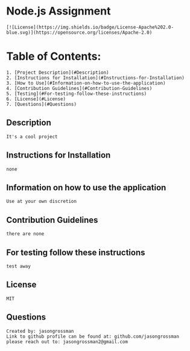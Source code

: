 # Node.js Assignment
    [![License](https://img.shields.io/badge/License-Apache%202.0-blue.svg)](https://opensource.org/licenses/Apache-2.0)
  # Table of Contents:
    1. [Project Description](#Description)
    2. [Instructions for Installation](#Instructions-for-Installation)
    3. [How to Use](#Information-on-how-to-use-the-application)
    4. [Contribution Guidelines](#Contribution-Guidelines)
    5. [Testing](#For-testing-follow-these-instructions)
    6. [License](#License)
    7. [Questions](#Questions)

  ## Description
    It's a cool project
  ## Instructions for Installation
    none 
  ## Information on how to use the application
    Use at your own discretion
  ## Contribution Guidelines
    there are none
  ## For testing follow these instructions
    test away
  ## License
    MIT
  ## Questions
    Created by: jasongrossman  
    Link to github profile can be found at: github.com/jasongrossman  
    please reach out to: jasongrossman2@gmail.com
